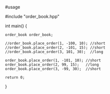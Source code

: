 #usage

#include "order_book.hpp"


int main()
{

    order_book order_book;

    //order_book.place_order(1, -100, 10); //short
    //order_book.place_order(2, -101, 15); //short
    //order_book.place_order(3, 101, 30);  //long

    order_book.place_order(1, -101, 10); //short
    order_book.place_order(2, 99, 15);   //long
    order_book.place_order(3, -99, 30);  //short

    return 0;
    
}

